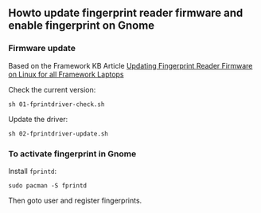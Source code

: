 ## Howto update fingerprint reader firmware and enable fingerprint on Gnome

### Firmware update

Based on the Framework KB Article [Updating Fingerprint Reader Firmware on Linux for all Framework Laptops](https://knowledgebase.frame.work/en_us/updating-fingerprint-reader-firmware-on-linux-for-13th-gen-and-amd-ryzen-7040-series-laptops-HJrvxv_za)

Check the current version:

```
sh 01-fprintdriver-check.sh
```

Update the driver:  

```
sh 02-fprintdriver-update.sh
```

### To activate fingerprint in Gnome

Install `fprintd`:

```
sudo pacman -S fprintd
```

Then goto user and register fingerprints.
